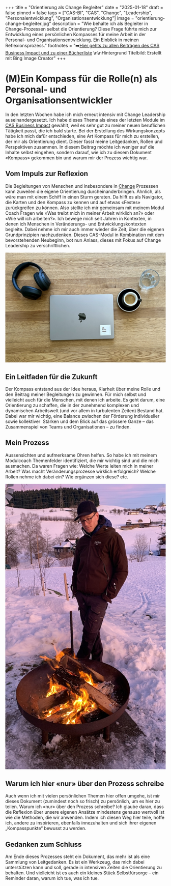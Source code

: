 +++
title = "Orientierung als Change Begleiter"
date = "2025-01-18"
draft = false
pinned = false
tags = ["CAS-BI", "CAS", "Change", "Leadership", "Personalentwicklung", "Organisationsentwicklung"]
image = "orientierung-change-begleiter.jpg"
description = "Wie behalte ich als Begleiter in Change-Prozessen selbst die Orientierung? Diese Frage führte mich zur Entwicklung eines persönlichen Kompasses für meine Arbeit in der Personal- und Organisationsentwicklung. Ein Einblick in meinen Reflexionsprozess."
footnotes = "➡️[Hier gehts zu allen Beiträgen des CAS Business Impact und zu einer Bücherliste](https://www.bensblog.ch/cas_businessimpact_verzeichnis/) \n\nHintergrund Titelbild: Erstellt mit Bing Image Creator"
+++
# **(M)Ein Kompass für die Rolle(n) als Personal- und Organisationsentwickler** 

In den letzten Wochen habe ich mich erneut intensiv mit Change Leadership auseinandergesetzt. Ich habe dieses Thema als eines der letzten Module im [CAS Business Impact](https://www.bensblog.ch/cas_businessimpact_verzeichnis/) gewählt, weil es sehr gut zu meiner neuen beruflichen Tätigkeit passt, die ich bald starte. Bei der Erstellung des Wirkungskonzepts habe ich mich dafür entschieden, eine Art Kompass für mich zu erstellen, der mir als Orientierung dient. Dieser fasst meine Leitgedanken, Rollen und Perspektiven zusammen. In diesem Beitrag möchte ich weniger auf die Inhalte selbst eingehen, sondern darauf, wie ich zu diesem Dokument «Kompass» gekommen bin und warum mir der Prozess wichtig war.

## **Vom Impuls zur Reflexion**

Die Begleitungen von Menschen und insbesondere in [Change](https://www.bensblog.ch/tags/change/) Prozessen kann zuweilen die eigene Orientierung durcheinanderbringen. Ähnlich, als wäre man mit einem Schiff in einen Sturm geraten. Da hilft es als Navigator, die Karten und den Kompass zu kennen und auf etwas «Festes» zurückgreifen zu können. Also stellte ich mir gemeinsam mit meinem Modul Coach Fragen wie «Was treibt mich in meiner Arbeit wirklich an?» oder «Wie will ich arbeiten?». Ich bewege mich seit Jahren in Kontexten, in denen ich Menschen in Veränderungs- und Entwicklungskontexten begleite. Dabei nehme ich mir auch immer wieder die Zeit, über die eigenen Grundprinzipien nachzudenken. Dieses CAS-Modul in Kombination mit dem bevorstehenden Neubeginn, bot nun Anlass, dieses mit Fokus auf Change Leadership zu verschriftlichen. 

![](img_0414.jpg)

## **Ein Leitfaden für die Zukunft**

Der Kompass entstand aus der Idee heraus, Klarheit über meine Rolle und den Beitrag meiner Begleitungen zu gewinnen. Für mich selbst und vielleicht auch für die Menschen, mit denen ich arbeite. Es geht darum, eine Orientierung zu schaffen, die in der zunehmend komplexen und dynamischen Arbeitswelt (und vor allem in turbulenten Zeiten) Bestand hat. Dabei war mir wichtig, eine Balance zwischen der Förderung individueller sowie kollektiver  Stärken und dem Blick auf das grössere Ganze – das Zusammenspiel von Teams und Organisationen – zu finden.

## **Mein Prozess**

Aussensichten und aufmerksame Ohren helfen. So habe ich mit meinem Modulcoach Themenfelder identifiziert, die mir wichtig sind und die mich ausmachen. Da waren Fragen wie: Welche Werte leiten mich in meiner Arbeit? Was macht Veränderungsprozesse wirklich erfolgreich? Welche Rollen nehme ich dabei ein? Wie ergänzen sich diese? etc. 

![](42603dad-d5ab-4792-b7e8-3b8eeee9fc14-2.jpg)

## **Warum ich hier «nur» über den Prozess schreibe**

Auch wenn ich mit vielen persönlichen Themen hier offen umgehe, ist mir dieses Dokument (zumindest noch so frisch) zu persönlich, um es hier zu teilen. Warum ich «nur» über den Prozess schreibe? Ich glaube daran, dass die Reflexion über unsere eigenen Ansätze mindestens genauso wertvoll ist wie die Methoden, die wir anwenden. Indem ich diesen Weg hier teile, hoffe ich, andere zu inspirieren, ebenfalls innezuhalten und sich ihrer eigenen „Kompasspunkte“ bewusst zu werden.

## **Gedanken zum Schluss**

Am Ende dieses Prozesses steht ein Dokument, das mehr ist als eine Sammlung von Leitgedanken. Es ist ein Werkzeug, das mich dabei unterstützen kann und soll, gerade in intensiven Zeiten die Orientierung zu behalten. Und vielleicht ist es auch ein kleines Stück Selbstfürsorge – ein Reminder daran, warum ich tue, was ich tue.